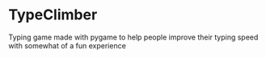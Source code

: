 # TypeClimber
Typing game made with pygame to help people improve their typing speed with somewhat of a fun experience
